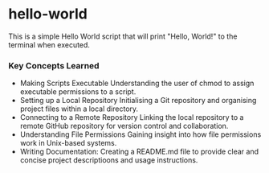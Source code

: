 hello-world
===========

This is a simple Hello World script that will print "Hello, World!" to the terminal when executed.

### Key Concepts Learned
* Making Scripts Executable
Understanding the user of chmod to assign executable permissions to a script.
* Setting up a Local Repository
Initialising a Git repository and organising project files within a local directory.
* Connecting to a Remote Repository
Linking the local repository to a remote GitHub repository for version control and collaboration.
* Understanding File Permissions
Gaining insight into how file permissions work in Unix-based systems.
* Writing Documentation:
Creating a README.md file to provide clear and concise project descriptioons and usage instructions.
